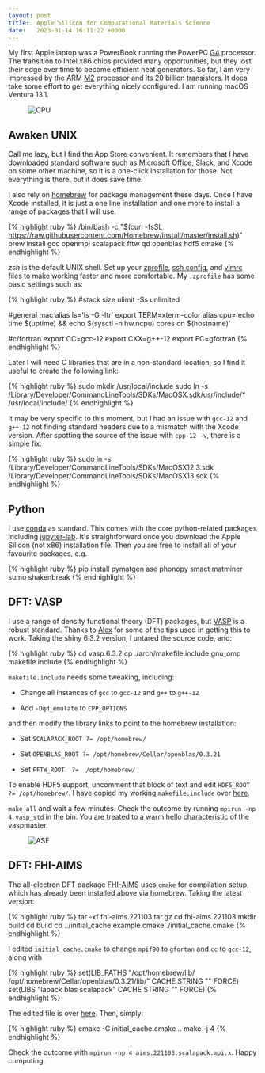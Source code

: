 ```yaml
---
layout: post
title:  Apple Silicon for Computational Materials Science
date:   2023-01-14 16:11:22 +0000
---
```


My first Apple laptop was a PowerBook running the PowerPC [G4](https://en.wikipedia.org/wiki/PowerPC_G4) processor. The transition to Intel x86 chips provided many opportunities, but they lost their edge over time to become efficient heat generators. So far, I am very impressed by the ARM [M2](https://en.wikipedia.org/wiki/Apple_silicon#Apple_M2) processor and its 20 billion transistors. It does take some effort to get everything nicely configured. I am running macOS Ventura 13.1.

<p align="center">
<figure class="wp-block-image aligncenter"><img src="{{ site.baseurl }}/assets/2023/cpu.png" alt="CPU" /></figure>
</p>

## Awaken UNIX

Call me lazy, but I find the App Store convenient. It remembers that I have downloaded standard software such as Microsoft Office, Slack, and Xcode on some other machine, so it is a one-click installation for those. Not everything is there, but it does save time.

I also rely on [homebrew](https://docs.brew.sh/Installation) for package management these days. Once I have Xcode installed, it is just a one line installation and one more to install a range of packages that I will use.

{% highlight ruby %}
/bin/bash -c "$(curl -fsSL https://raw.githubusercontent.com/Homebrew/install/master/install.sh)"
brew install gcc openmpi scalapack fftw qd openblas hdf5 cmake
{% endhighlight %}

<em>zsh</em> is the default UNIX shell. 
Set up your [zprofile](https://craftofcoding.wordpress.com/2022/02/28/the-basics-of-configuring-the-z-shell-on-a-mac/), [ssh config](http://nerderati.com/2011/03/17/simplify-your-life-with-an-ssh-config-file/), and [vimrc](https://github.com/amix/vimrc) files to make working faster and more comfortable.  My `.zprofile` has some basic settings such as:

{% highlight ruby %}
#stack size
ulimit -Ss unlimited

#general mac
alias ls='ls -G -ltr'
export TERM=xterm-color
alias cpu='echo time $(uptime) && echo $(sysctl -n hw.ncpu) cores on $(hostname)'

#c/fortran
export CC=gcc-12
export CXX=g++-12
export FC=gfortran
{% endhighlight %}

Later I will need C libraries that are in a non-standard location, so I find it useful to create the following link:

{% highlight ruby %}
sudo mkdir /usr/local/include
sudo ln -s /Library/Developer/CommandLineTools/SDKs/MacOSX.sdk/usr/include/* /usr/local/include/
{% endhighlight %}

It may be very specific to this moment, but I had an issue with `gcc-12` and `g++-12` not finding standard headers due to a mismatch with the Xcode version. 
After spotting the source of the issue with `cpp-12 -v`, there is a simple fix:

{% highlight ruby %}
sudo ln -s /Library/Developer/CommandLineTools/SDKs/MacOSX12.3.sdk /Library/Developer/CommandLineTools/SDKs/MacOSX13.sdk
{% endhighlight %}

## Python

I use [conda](https://www.anaconda.com/download/) as standard. This comes with the core python-related packages including [jupyter-lab](https://jupyter.org). It's straightforward once you download the Apple Silicon (not x86) installation file. Then you are free to install all of your favourite packages, e.g.

{% highlight ruby %}
pip install pymatgen ase phonopy smact matminer sumo shakenbreak
{% endhighlight %}

## DFT: VASP

I use a range of density functional theory (DFT) packages, but [VASP](https://www.vasp.at) is a robust standard. Thanks to [Alex](https://utf.github.io) for some of the tips used in getting this to work. Taking the shiny 6.3.2 version, I untared the source code, and:

{% highlight ruby %}
cd vasp.6.3.2
cp ./arch/makefile.include.gnu_omp makefile.include
{% endhighlight %}

`makefile.include` needs some tweaking, including:

- Change all instances of `gcc` to `gcc-12` and `g++` to `g++-12`
 
- Add `-Dqd_emulate` to `CPP_OPTIONS`

and then modify the library links to point to the homebrew installation:

- Set `SCALAPACK_ROOT ?= /opt/homebrew/`

- Set `OPENBLAS_ROOT ?= /opt/homebrew/Cellar/openblas/0.3.21` 

- Set `FFTW_ROOT  ?=  /opt/homebrew/`

To enable HDF5 support, uncomment that block of text and edit `HDF5_ROOT  ?= /opt/homebrew/`. I have copied my working `makefile.include` over [here](https://gist.github.com/aronwalsh/78962582fd17d5b50365a62679d1bc8d).

`make all` and wait a few minutes. Check the outcome by running `mpirun -np 4 vasp_std` in the bin. You are treated to a warm hello characteristic of the vaspmaster.

<!-- wp:image -->
<figure class="wp-block-image"><img src="{{ site.baseurl }}/assets/2023/vasp.png" alt="ASE" /></figure>
<!-- /wp:image -->

## DFT: FHI-AIMS

The all-electron DFT package [FHI-AIMS](https://fhi-aims.org) uses `cmake` for compilation setup, which has already been installed above via homebrew. Taking the latest version:

{% highlight ruby %}
tar -xf fhi-aims.221103.tar.gz 
cd fhi-aims.221103
mkdir build
cd build
cp ../initial_cache.example.cmake ./initial_cache.cmake
{% endhighlight %}

I edited `initial_cache.cmake` to change `mpif90` to `gfortan` and `cc` to `gcc-12`, along with 

{% highlight ruby %}
set(LIB_PATHS "/opt/homebrew/lib/ /opt/homebrew/Cellar/openblas/0.3.21/lib/" CACHE STRING "" FORCE)
set(LIBS "lapack blas scalapack" CACHE STRING "" FORCE)
{% endhighlight %}

The edited file is over [here](https://gist.github.com/aronwalsh/c8d601555d4b66473af516af8b4bb569). Then, simply:

{% highlight ruby %}
cmake -C initial_cache.cmake ..
make -j 4
{% endhighlight %}

Check the outcome with `mpirun -np 4 aims.221103.scalapack.mpi.x`. Happy computing.
